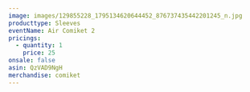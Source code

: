 ```yaml
---
image: images/129855228_1795134620644452_876737435442201245_n.jpg
producttype: Sleeves
eventName: Air Comiket 2
pricings:
  - quantity: 1
    price: 25
onsale: false
asin: QzVAD9NgH
merchandise: comiket
---
```

